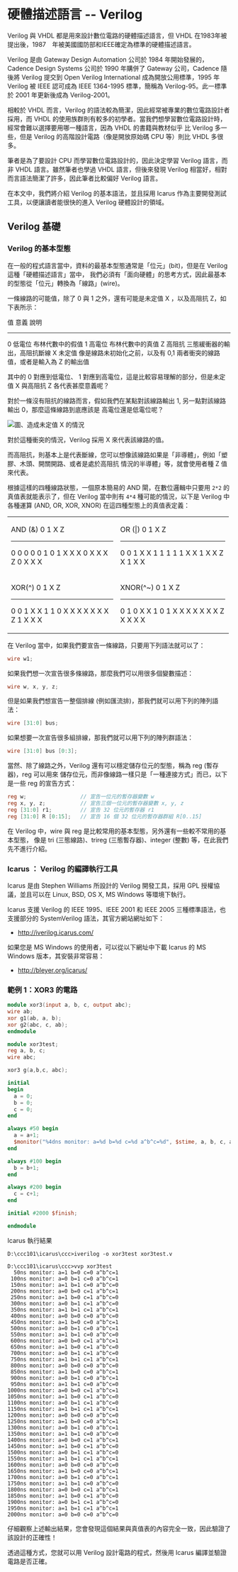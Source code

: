 # 硬體描述語言 -- Verilog

Verilog 與 VHDL 都是用來設計數位電路的硬體描述語言，但 VHDL 在1983年被提出後，1987　年被美國國防部和IEEE確定為標準的硬體描述語言。

Verilog 是由 Gateway Design Automation 公司於 1984 年開始發展的， Cadence Design Systems 公司於 1990 年購併了
 Gateway 公司，Cadence 隨後將 Verilog 提交到 Open Verilog International 成為開放公用標準，1995 年 Verilog 被
 IEEE 認可成為 IEEE 1364-1995 標準，簡稱為 Verilog-95。此一標準於 2001 年更新後成為 Verilog-2001。

相較於 VHDL 而言，Verilog 的語法較為簡潔，因此經常被專業的數位電路設計者採用，而 VHDL 的使用族群則有較多的初學者。當我們想學習數位電路設計時，經常會難以選擇要用哪一種語言，因為 VHDL 的書籍與教材似乎
比 Verilog 多一些，但是 Verilog 的高階設計電路（像是開放原始碼 CPU 等）則比 VHDL 多很多。

筆者是為了要設計 CPU 而學習數位電路設計的，因此決定學習 Verilog 語言，而非 VHDL 語言。雖然筆者也學過 VHDL 語言，但後來發現 Verilog 相當好，相對而言語法簡潔了許多，因此筆者比較偏好 Verilog 語言。

在本文中，我們將介紹 Verilog 的基本語法，並且採用 Icarus 作為主要開發測試工具，以便讓讀者能很快的進入 Verilog 硬體設計的領域。

## Verilog 基礎

### Verilog 的基本型態

在一般的程式語言當中，資料的最基本型態通常是「位元」(bit)，但是在 Verilog 這種「硬體描述語言」當中，
我們必須有「面向硬體」的思考方式，因此最基本的型態從「位元」轉換為「線路」(wire)。

一條線路的可能值，除了 0 與 1 之外，還有可能是未定值 X ，以及高阻抗 Z，如下表所示：

值   意義      說明
---  -------   ----------------------------------------------------------------------------
0    低電位    布林代數中的假值
1    高電位    布林代數中的真值
Z    高阻抗    三態緩衝器的輸出，高阻抗斷線
X    未定值    像是線路未初始化之前，以及有 0,1 兩者衝突的線路值，或者是輸入為 Z 的輸出值

其中的 0 對應到低電位、 1 對應到高電位，這是比較容易理解的部分，但是未定值 X 與高阻抗 Z 各代表甚麼意義呢？

對於一條沒有阻抗的線路而言，假如我們在某點對該線路輸出 1, 另一點對該線路輸出 0，那麼這條線路到底應該是
高電位還是低電位呢？

![圖、造成未定值 X 的情況](../img/VerilogWireX.jpg)

對於這種衝突的情況，Verilog 採用 X 來代表該線路的值。

而高阻抗，則基本上是代表斷線，您可以想像該線路如果是「非導體」，例如「塑膠、木頭、開關開路、或者是處於高阻抗
情況的半導體」等，就會使用者種 Z 值來代表。

根據這樣的四種線路狀態，一個原本簡易的 AND 閘，在數位邏輯中只要用 `2*2` 的真值表就能表示了，但在 Verilog 當中則有
`4*4` 種可能的情況，以下是 Verilog 中各種運算 (AND, OR, XOR, XNOR) 在這四種型態上的真值表定義：

<table style="border:0;width:500px;">
<tr>
<td style="border:0;">

AND (&)  0    1    X    Z
-----    ---  ---  ---  ---
0        0    0    0    0
1        0    1    X    X
X        0    X    X    X
Z        0    X    X    X

</td><td style="border:0;">

OR (|)  0    1    X    Z
------  ---  ---  ---  ---
0       0    1    X    X
1       1    1    1    1
X       X    1    X    X
Z       X    1    X    X

</td>
</tr>
<tr>
<td style="border:0;">

XOR(^)  0    1    X    Z
------  ---  ---  ---  ---
0       0    1    X    X
1       1    0    X    X
X       X    X    X    X
Z       1    X    X    X

</td><td style="border:0;">

XNOR(^~)   0    1    X    Z
--------   ---  ---  ---  ---
0          1    0    X    X
1          0    1    X    X
X          X    X    X    X
Z          X    X    X    X

</td>
</tr>
</table>

在 Verilog 當中，如果我們要宣告一條線路，只要用下列語法就可以了：

```verilog
wire w1;
```

如果我們想一次宣告很多條線路，那麼我們可以用很多個變數描述：

```verilog
wire w, x, y, z;
```

但是如果我們想宣告一整個排線 (例如匯流排)，那我們就可以用下列的陣列語法：

```verilog
wire [31:0] bus;
```

如果想要一次宣告很多組排線，那我們就可以用下列的陣列群語法：

```verilog
wire [31:0] bus [0:3];
```

當然、除了線路之外，Verilog 還有可以穩定儲存位元的型態，稱為 reg (暫存器)，reg 可以用來
儲存位元，而非像線路一樣只是「一種連接方式」而已，以下是一些 reg 的宣告方式：

```verilog
reg w;                 // 宣告一位元的暫存器變數 w
reg x, y, z;           // 宣告三個一位元的暫存器變數 x, y, z
reg [31:0] r1;         // 宣告 32 位元的暫存器 r1
reg [31:0] R [0:15];   // 宣告 16 個 32 位元的暫存器群組 R[0..15]
```

在 Verilog 中，wire 與 reg 是比較常用的基本型態，另外還有一些較不常用的基本型態，
像是 tri (三態線路)、trireg (三態暫存器)、integer (整數) 等，在此我們先不進行介紹。

### Icarus ： Verilog 的編譯執行工具

Icarus 是由 Stephen Williams 所設計的 Verilog 開發工具，採用 GPL 授權協議，並且可以在 Linux, BSD, OS X, MS Windows 等環境下執行。

Icarus 支援 Verilog 的 IEEE 1995、IEEE 2001 和 IEEE 2005 三種標準語法，也支援部分的 SystemVerilog 語法，其官方網站網址如下：

* <http://iverilog.icarus.com/>

如果您是 MS Windows 的使用者，可以從以下網址中下載 Icarus 的 MS Windows 版本，其安裝非常容易：

* <http://bleyer.org/icarus/>

### 範例 1：XOR3 的電路

```verilog
module xor3(input a, b, c, output abc);
wire ab;
xor g1(ab, a, b);
xor g2(abc, c, ab);
endmodule

module xor3test;
reg a, b, c;
wire abc;

xor3 g(a,b,c, abc);

initial
begin
  a = 0;
  b = 0;
  c = 0;
end

always #50 begin
  a = a+1;
  $monitor("%4dns monitor: a=%d b=%d c=%d a^b^c=%d", $stime, a, b, c, abc);
end

always #100 begin
  b = b+1;
end

always #200 begin
  c = c+1;
end

initial #2000 $finish;

endmodule
```

Icarus 執行結果

```
D:\ccc101\icarus\ccc>iverilog -o xor3test xor3test.v

D:\ccc101\icarus\ccc>vvp xor3test
  50ns monitor: a=1 b=0 c=0 a^b^c=1
 100ns monitor: a=0 b=1 c=0 a^b^c=1
 150ns monitor: a=1 b=1 c=0 a^b^c=0
 200ns monitor: a=0 b=0 c=1 a^b^c=1
 250ns monitor: a=1 b=0 c=1 a^b^c=0
 300ns monitor: a=0 b=1 c=1 a^b^c=0
 350ns monitor: a=1 b=1 c=1 a^b^c=1
 400ns monitor: a=0 b=0 c=0 a^b^c=0
 450ns monitor: a=1 b=0 c=0 a^b^c=1
 500ns monitor: a=0 b=1 c=0 a^b^c=1
 550ns monitor: a=1 b=1 c=0 a^b^c=0
 600ns monitor: a=0 b=0 c=1 a^b^c=1
 650ns monitor: a=1 b=0 c=1 a^b^c=0
 700ns monitor: a=0 b=1 c=1 a^b^c=0
 750ns monitor: a=1 b=1 c=1 a^b^c=1
 800ns monitor: a=0 b=0 c=0 a^b^c=0
 850ns monitor: a=1 b=0 c=0 a^b^c=1
 900ns monitor: a=0 b=1 c=0 a^b^c=1
 950ns monitor: a=1 b=1 c=0 a^b^c=0
1000ns monitor: a=0 b=0 c=1 a^b^c=1
1050ns monitor: a=1 b=0 c=1 a^b^c=0
1100ns monitor: a=0 b=1 c=1 a^b^c=0
1150ns monitor: a=1 b=1 c=1 a^b^c=1
1200ns monitor: a=0 b=0 c=0 a^b^c=0
1250ns monitor: a=1 b=0 c=0 a^b^c=1
1300ns monitor: a=0 b=1 c=0 a^b^c=1
1350ns monitor: a=1 b=1 c=0 a^b^c=0
1400ns monitor: a=0 b=0 c=1 a^b^c=1
1450ns monitor: a=1 b=0 c=1 a^b^c=0
1500ns monitor: a=0 b=1 c=1 a^b^c=0
1550ns monitor: a=1 b=1 c=1 a^b^c=1
1600ns monitor: a=0 b=0 c=0 a^b^c=0
1650ns monitor: a=1 b=0 c=0 a^b^c=1
1700ns monitor: a=0 b=1 c=0 a^b^c=1
1750ns monitor: a=1 b=1 c=0 a^b^c=0
1800ns monitor: a=0 b=0 c=1 a^b^c=1
1850ns monitor: a=1 b=0 c=1 a^b^c=0
1900ns monitor: a=0 b=1 c=1 a^b^c=0
1950ns monitor: a=1 b=1 c=1 a^b^c=1
2000ns monitor: a=0 b=0 c=0 a^b^c=0
```

仔細觀察上述輸出結果，您會發現這個結果與真值表的內容完全一致，因此驗證了該設計的正確性！

透過這種方式，您就可以用 Verilog 設計電路的程式，然後用 Icarus 編譯並驗證電路是否正確。

